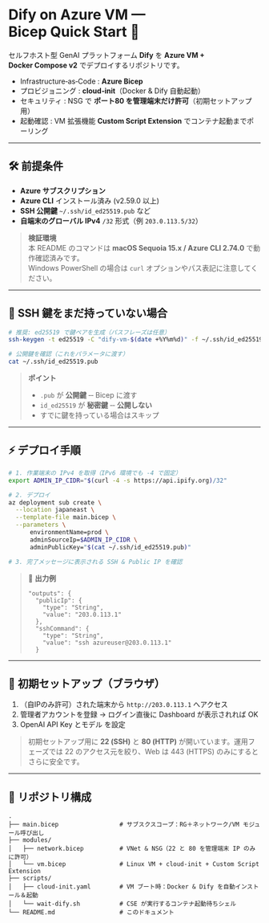 # Dify on Azure VM — **Bicep Quick Start** 🚀

セルフホスト型 GenAI プラットフォーム **Dify** を **Azure VM + Docker Compose v2** でデプロイするリポジトリです。

- Infrastructure‑as‑Code : **Azure Bicep**
- プロビジョニング : **cloud‑init**（Docker & Dify 自動起動）
- セキュリティ : NSG で **ポート80 を管理端末だけ許可**（初期セットアップ用）
- 起動確認 : VM 拡張機能 **Custom Script Extension** でコンテナ起動までポーリング

---

## 🛠️ 前提条件

- **Azure サブスクリプション**
- **Azure CLI** インストール済み (v2.59.0 以上)
- **SSH 公開鍵** `~/.ssh/id_ed25519.pub` など
- **自端末のグローバル IPv4** `/32` 形式（例 `203.0.113.5/32`）

> **検証環境**  
> 本 README のコマンドは **macOS Sequoia 15.x / Azure CLI 2.74.0** で動作確認済みです。    
> Windows PowerShell の場合は `curl` オプションやパス表記に注意してください。

---

## 🔑 SSH 鍵をまだ持っていない場合

```bash
# 推奨: ed25519 で鍵ペアを生成（パスフレーズは任意）
ssh-keygen -t ed25519 -C "dify-vm-$(date +%Y%m%d)" -f ~/.ssh/id_ed25519_dify

# 公開鍵を確認（これをパラメータに渡す）
cat ~/.ssh/id_ed25519.pub
```

> **ポイント**  
> - `.pub` が **公開鍵** ‑‑ Bicep に渡す  
> - `id_ed25519` が **秘密鍵** ‑‑ **公開しない**  
> - すでに鍵を持っている場合はスキップ

---

## ⚡ デプロイ手順

```bash
# 1. 作業端末の IPv4 を取得（IPv6 環境でも -4 で固定）
export ADMIN_IP_CIDR="$(curl -4 -s https://api.ipify.org)/32"

# 2. デプロイ
az deployment sub create \
  --location japaneast \
  --template-file main.bicep \
  --parameters \
      environmentName=prod \
      adminSourceIp=$ADMIN_IP_CIDR \
      adminPublicKey="$(cat ~/.ssh/id_ed25519.pub)"

# 3. 完了メッセージに表示される SSH & Public IP を確認
```
> 📝 **出力例**
> ```text
> "outputs": {
>   "publicIp": {
>     "type": "String",
>     "value": "203.0.113.1"
>   },
>   "sshCommand": {
>     "type": "String",
>     "value": "ssh azureuser@203.0.113.1"
>   }
> ```

---

## 🐳 初期セットアップ（ブラウザ）

1. （自IPのみ許可）された端末から `http://203.0.113.1` へアクセス
2. 管理者アカウントを登録 → ログイン直後に Dashboard が表示されれば OK
3. OpenAI API Key とモデル を設定

> 初期セットアップ用に **22 (SSH)** と **80 (HTTP)** が開いています。運用フェーズでは 22 のアクセス元を絞り、Web は 443 (HTTPS) のみにするとさらに安全です。

---

## 📂 リポジトリ構成

```
.
├── main.bicep                 # サブスクスコープ：RG＋ネットワーク/VM モジュール呼び出し
├── modules/
│   ├── network.bicep          # VNet & NSG（22 と 80 を管理端末 IP のみに許可）
│   └── vm.bicep               # Linux VM + cloud-init + Custom Script Extension
├── scripts/
│   ├── cloud-init.yaml        # VM ブート時：Docker & Dify を自動インストール＆起動
│   └── wait-dify.sh           # CSE が実行するコンテナ起動待ちシェル
└── README.md                  # このドキュメント
```